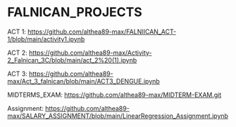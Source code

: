 # FALNICAN_PROJECTS
ACT 1: https://github.com/althea89-max/FALNIICAN_ACT-1/blob/main/activity1.ipynb

ACT 2: https://github.com/althea89-max/Activity-2_Falnican_3C/blob/main/act_2%20(1).ipynb

ACT 3: https://github.com/althea89-max/Act_3_falnican/blob/main/ACT3_DENGUE.ipynb

MIDTERMS_EXAM: https://github.com/althea89-max/MIDTERM-EXAM.git

Assignment: https://github.com/althea89-max/SALARY_ASSIGNMENT/blob/main/LinearRegression_Assignment.ipynb
